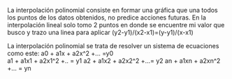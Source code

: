La interpolación polinomial consiste en formar una gráfica que una todos los puntos de los datos obtenidos, no predice acciones futuras.
En la interpolación lineal solo tomo 2 puntos en donde se encuentre mi valor que busco y trazo una linea para aplicar (y2-y1)/(x2-x1)=(y-y1)/(x-x1)

La interpolación polinomial se trata de resolver un sistema de ecuaciones como este: a0 + a1x + a2x^2 +... =y0             
             a1 + a1x1 + a2x1^2 +.. = y1             a2 + a1x2 + a2x2^2 +...= y2             an + a1xn + a2xn^2 +... = yn
